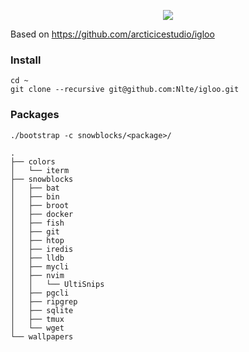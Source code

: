 <p align="center"><img src="https://raw.githubusercontent.com/arcticicestudio/igloo/master/assets/igloo-logo-banner.svg?sanitize=true"/></p>

Based on https://github.com/arcticicestudio/igloo

### Install

```
cd ~
git clone --recursive git@github.com:Nlte/igloo.git
```

### Packages
`./bootstrap -c snowblocks/<package>/`

```
.
├── colors
│   └── iterm
├── snowblocks
│   ├── bat
│   ├── bin
│   ├── broot
│   ├── docker
│   ├── fish
│   ├── git
│   ├── htop
│   ├── iredis
│   ├── lldb
│   ├── mycli
│   ├── nvim
│   │   └── UltiSnips
│   ├── pgcli
│   ├── ripgrep
│   ├── sqlite
│   ├── tmux
│   └── wget
└── wallpapers
```
